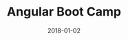 ---
layout: site
title: "Angular Boot Camp"
date: 2018-01-02
categories: [community]
version: 1.6.7
major: 1
minor: 6
patch: 7
slug: angular-boot-camp
link: https://angularbootcamp.com/
submitter: lpolepeddi
permalink: /sites/:slug
---